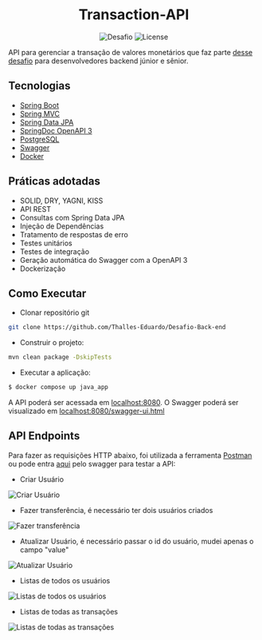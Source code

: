 <h1 align="center">
  Transaction-API
</h1>

<p align="center">
 <img src="https://img.shields.io/static/v1?label=Tipo&message=Desafio&color=8257E5&labelColor=000000" alt="Desafio" />
 <img src="https://img.shields.io/static/v1?label=License&message=MIT&color=8257E5&labelColor=000000" alt="License" />
</p>

API para gerenciar a transação de valores monetários que faz parte [desse desafio](https://github.com/PicPay/picpay-desafio-backend) para desenvolvedores backend júnior e sênior.


## Tecnologias
 
- [Spring Boot](https://spring.io/projects/spring-boot)
- [Spring MVC](https://docs.spring.io/spring-framework/reference/web/webmvc.html)
- [Spring Data JPA](https://spring.io/projects/spring-data-jpa)
- [SpringDoc OpenAPI 3](https://springdoc.org/v2/#spring-webflux-support)
- [PostgreSQL](https://www.postgresql.org/download/)
- [Swagger](https://swagger.io)
- [Docker](https://www.docker.com)

## Práticas adotadas

- SOLID, DRY, YAGNI, KISS
- API REST
- Consultas com Spring Data JPA
- Injeção de Dependências
- Tratamento de respostas de erro
- Testes unitários
- Testes de integração
- Geração automática do Swagger com a OpenAPI 3
- Dockerização

## Como Executar

- Clonar repositório git
```bash
git clone https://github.com/Thalles-Eduardo/Desafio-Back-end
```

- Construir o projeto:
```bash
mvn clean package -DskipTests
```

- Executar a aplicação:
```bash
$ docker compose up java_app
```

A API poderá ser acessada em [localhost:8080](http://localhost:8080).
O Swagger poderá ser visualizado em [localhost:8080/swagger-ui.html](http://localhost:8080/swagger-ui/index.html)

## API Endpoints

Para fazer as requisições HTTP abaixo, foi utilizada a ferramenta [Postman](https://www.postman.com/downloads/) ou pode entra [aqui](http://localhost:8080/swagger-ui/index.html) pelo swagger para testar a API:

- Criar Usuário

![Criar Usuário](https://github.com/Thalles-Eduardo/Desafio-Back-end-Spring-boot/assets/69612509/c7e861f0-3674-4c4a-9ebc-8e2d867d4d19)

- Fazer transferência, é necessário ter dois usuários criados

![Fazer transferência](https://github.com/Thalles-Eduardo/Desafio-Back-end-Spring-boot/assets/69612509/399aeb9a-8ccd-466f-82ef-28e234c1af96)

- Atualizar Usuário, é necessário passar o id do usuário, mudei apenas o campo "value"

![Atualizar Usuário](https://github.com/Thalles-Eduardo/Desafio-Back-end-Spring-boot/assets/69612509/5ee2cbe0-525e-46c0-8a7c-02de3bb2c4c0)


- Listas de todos os usuários

![Listas de todos os usuários](https://github.com/Thalles-Eduardo/Desafio-Back-end-Spring-boot/assets/69612509/7908b33b-e48a-4204-bfad-dda8b7037146)


- Listas de todas as transações

![Listas de todas as transações](https://github.com/Thalles-Eduardo/Desafio-Back-end-Spring-boot/assets/69612509/fd85c003-856d-4cd8-a682-44e211028b23)
